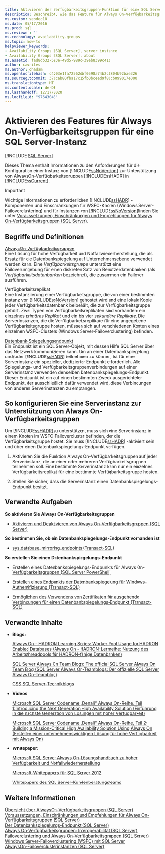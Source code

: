 ```yaml
---
title: Aktivieren der Verfügbarkeitsgruppen-Funktion für eine SQL Server-Instanz
description: Beschreibt, wie das Feature für Always On-Verfügbarkeitsgruppen für eine SQL Server-Instanz aktiviert wird.
ms.custom: seodec18
ms.date: 05/17/2016
ms.prod: sql
ms.reviewer: ''
ms.technology: availability-groups
ms.topic: how-to
helpviewer_keywords:
- Availability Groups [SQL Server], server instance
- Availability Groups [SQL Server], about
ms.assetid: fad8db32-593e-49d5-989c-39eb8399c416
author: cawrites
ms.author: chadam
ms.openlocfilehash: c4203e1fa72562dbf0598a74b2c0804b92bae326
ms.sourcegitcommit: 370cab80fba17c15fb0bceed9f80cb099017e000
ms.translationtype: HT
ms.contentlocale: de-DE
ms.lasthandoff: 12/17/2020
ms.locfileid: "97643043"
---
```

# <a name="enable-the-always-on-availability-group-feature-for-a-sql-server-instance"></a>Aktivieren des Features für Always On-Verfügbarkeitsgruppen für eine SQL Server-Instanz
[!INCLUDE [SQL Server](../../../includes/applies-to-version/sqlserver.md)]

  Dieses Thema enthält Informationen zu den Anforderungen für die Konfiguration einer Instanz von [!INCLUDE[ssNoVersion](../../../includes/ssnoversion-md.md)] zur Unterstützung von AlwaysOn-Verfügbarkeitsgruppen [!INCLUDE[ssHADR](../../../includes/sshadr-md.md)] in [!INCLUDE[ssCurrent](../../../includes/sscurrent-md.md)].  
  
> [!IMPORTANT]  
>  Wichtige Informationen zu erforderlichen [!INCLUDE[ssHADR](../../../includes/sshadr-md.md)] -Komponenten und Einschränkungen für WSFC-Knoten (Windows Server-Failoverclustering) und für Instanzen von [!INCLUDE[ssNoVersion](../../../includes/ssnoversion-md.md)]finden Sie unter [Voraussetzungen, Einschränkungen und Empfehlungen für Always On-Verfügbarkeitsgruppen &#40;SQL Server&#41;](../../../database-engine/availability-groups/windows/prereqs-restrictions-recommendations-always-on-availability.md).  
   
##  <a name="terms-and-definitions"></a><a name="TermsAndDefinitions"></a> Begriffe und Definitionen  
 [AlwaysOn-Verfügbarkeitsgruppen](../../../database-engine/availability-groups/windows/always-on-availability-groups-sql-server.md)  
 Eine Lösung für hohe Verfügbarkeit und Notfallwiederherstellung, die als Ersatz für die Datenbankspiegelung auf Unternehmensebene verwendet werden kann. Eine *Verfügbarkeitsgruppe* unterstützt eine Failoverumgebung für einen diskreten Satz von Benutzerdatenbanken (als *Verfügbarkeitsdatenbanken* bezeichnet), die zusammen ein Failover ausführen.  
  
 Verfügbarkeitsreplikat  
 Eine Instanziierung einer Verfügbarkeitsgruppe, die von einer bestimmten Instanz von [!INCLUDE[ssNoVersion](../../../includes/ssnoversion-md.md)] gehostet wird und eine lokale Kopie jeder Verfügbarkeitsdatenbank beibehält, die zur Verfügbarkeitsgruppe gehört. Zwei Typen von Verfügbarkeitsreplikaten sind vorhanden: ein einzelnes *primäres Replikat* und ein bis vier *sekundäre Replikate*. Die Serverinstanzen, die die Verfügbarkeitsreplikate für eine angegebene Verfügbarkeitsgruppe hosten, müssen sich auf verschiedenen Konten eines einzelnen WSFC-Clusters (Windows Server-Failoverclustering) befinden.  
  
 [Datenbank-Spiegelungsendpunkt](../../../database-engine/database-mirroring/the-database-mirroring-endpoint-sql-server.md)  
 Ein Endpunkt ist ein SQL Server-Objekt, mit dessen Hilfe SQL Server über das Netzwerk kommunizieren kann. Um an einer Datenbankspiegelung und/oder [!INCLUDE[ssHADR](../../../includes/sshadr-md.md)] teilnehmen zu können, ist für eine Serverinstanz ein spezieller, dedizierter Endpunkt erforderlich. Alle Spiegelungs- und Verfügbarkeitsgruppenverbindungen auf einer Serverinstanz verwenden denselben Datenbankspiegelungs-Endpunkt. Dieser Endpunkt ist ein auf einen bestimmten Zweck ausgerichteter Endpunkt, der ausschließlich dafür verwendet wird, diese Verbindungen von anderen Serverinstanzen zu empfangen.  
  
##  <a name="to-configure-a-server-instance-to-support-always-on-availability-groups"></a><a name="ConfigSI"></a> So konfigurieren Sie eine Serverinstanz zur Unterstützung von Always On-Verfügbarkeitsgruppen  
 Um [!INCLUDE[ssHADR](../../../includes/sshadr-md.md)]zu unterstützen, muss sich eine Serverinstanz in einem Knoten im WSFC-Failovercluster befinden, der die Verfügbarkeitsgruppe hostet. Sie muss [!INCLUDE[ssHADR](../../../includes/sshadr-md.md)] -aktiviert sein und über einen Datenbankspiegelungs-Endpunkt verfügen.  
  
1.  Aktivieren Sie die Funktion Always On-Verfügbarkeitsgruppen auf jeder Serverinstanz, die an einer oder mehreren Verfügbarkeitsgruppen teilnehmen soll. Eine bestimmte Serverinstanz kann nur ein einzelnes Verfügbarkeitsreplikat für eine bestimmte Verfügbarkeitsgruppe hosten.  
  
2.  Stellen Sie sicher, dass die Serverinstanz einen Datenbankspiegelungs-Endpunkt besitzt.  
  
##  <a name="related-tasks"></a><a name="RelatedTasks"></a> Verwandte Aufgaben  
 **So aktivieren Sie Always On-Verfügbarkeitsgruppen**  
  
-   [Aktivieren und Deaktivieren von Always On-Verfügbarkeitsgruppen &#40;SQL Server&#41;](../../../database-engine/availability-groups/windows/enable-and-disable-always-on-availability-groups-sql-server.md)  
  
 **So bestimmen Sie, ob ein Datenbankspiegelungs-Endpunkt vorhanden ist**  
  
-   [sys.database_mirroring_endpoints &#40;Transact-SQL&#41;](../../../relational-databases/system-catalog-views/sys-database-mirroring-endpoints-transact-sql.md)  
  
 **So erstellen Sie einen Datenbankspiegelungs-Endpunkt**  
  
-   [Erstellen eines Datenbankspiegelungs-Endpunkts für Always On-Verfügbarkeitsgruppen &#40;SQL Server PowerShell&#41;](../../../database-engine/availability-groups/windows/database-mirroring-always-on-availability-groups-powershell.md)  
  
-   [Erstellen eines Endpunkts der Datenbankspiegelung für Windows-Authentifizierung &#40;Transact-SQL&#41;](../../../database-engine/database-mirroring/create-a-database-mirroring-endpoint-for-windows-authentication-transact-sql.md)  
  
-   [Ermöglichen des Verwendens von Zertifikaten für ausgehende Verbindungen für einen Datenbankspiegelungs-Endpunkt &#40;Transact-SQL&#41;](../../../database-engine/database-mirroring/database-mirroring-use-certificates-for-outbound-connections.md)  
  
##  <a name="related-content"></a><a name="RelatedContent"></a> Verwandte Inhalte  
  
-   **Blogs:**  
  
     [Always On - HADRON Learning Series: Worker Pool Usage for HADRON Enabled Databases (Always On - HADRON-Lernreihe: Nutzung des Arbeitsthreadpools für HADRON-fähige Datenbanken)](/archive/blogs/psssql/alwayson-hadron-learning-series-worker-pool-usage-for-hadron-enabled-databases)  
  
     [SQL Server Always On Team Blogs: The official SQL Server Always On Team Blog (SQL Server Always On-Teamblogs: Der offizielle SQL Server Always On-Teamblog)](/archive/blogs/sqlalwayson/)  
  
     [CSS SQL Server-Technikblogs](/archive/blogs/psssql/)  
  
-   **Videos:**  
  
     [Microsoft SQL Server Codename „Denali“ Always On-Reihe, Teil 1:Introducing the Next Generation High Availability Solution (Einführung in die nächste Generation von Lösungen mit hoher Verfügbarkeit)](https://channel9.msdn.com/Events/TechEd/NorthAmerica/2011/DBI302)  
  
     [Microsoft SQL Server Codename „Denali“ Always On-Reihe, Teil 2: Building a Mission-Critical High Availability Solution Using Always On (Erstellen einer unternehmenswichtigen Lösung für hohe Verfügbarkeit mit Always On)](https://channel9.msdn.com/Events/TechEd/NorthAmerica/2011/DBI404)  
  
-   **Whitepaper:**  
  
     [Microsoft SQL Server Always On-Lösungshandbuch zu hoher Verfügbarkeit und Notfallwiederherstellung](/previous-versions/sql/sql-server-2012/hh781257(v=msdn.10))  
  
     [Microsoft-Whitepapers für SQL Server 2012](https://social.technet.microsoft.com/wiki/contents/articles/13146.white-paper-gallery-for-sql-server.aspx#[Category]SQLServer2012)  
  
     [Whitepapers des SQL Server-Kundenberatungsteams](https://techcommunity.microsoft.com/t5/DataCAT/bg-p/DataCAT/)  
  
## <a name="see-also"></a>Weitere Informationen  
 [Übersicht über AlwaysOn-Verfügbarkeitsgruppen &#40;SQL Server&#41;](../../../database-engine/availability-groups/windows/overview-of-always-on-availability-groups-sql-server.md)   
 [Voraussetzungen, Einschränkungen und Empfehlungen für Always On-Verfügbarkeitsgruppen &#40;SQL Server&#41;](../../../database-engine/availability-groups/windows/prereqs-restrictions-recommendations-always-on-availability.md)   
 [Der Datenbankspiegelungs-Endpunkt &#40;SQL Server&#41;](../../../database-engine/database-mirroring/the-database-mirroring-endpoint-sql-server.md)   
 [Always On-Verfügbarkeitsgruppen: Interoperabilität (SQL Server)](../../../database-engine/availability-groups/windows/always-on-availability-groups-interoperability-sql-server.md)   
 [Failoverclustering und Always On-Verfügbarkeitsgruppen (SQL Server)](../../../database-engine/availability-groups/windows/failover-clustering-and-always-on-availability-groups-sql-server.md)   
 [Windows Server-Failoverclustering &#40;WSFC&#41; mit SQL Server](../../../sql-server/failover-clusters/windows/windows-server-failover-clustering-wsfc-with-sql-server.md)   
 [AlwaysOn-Failoverclusterinstanzen &#40;SQL Server&#41;](../../../sql-server/failover-clusters/windows/always-on-failover-cluster-instances-sql-server.md)  
  
